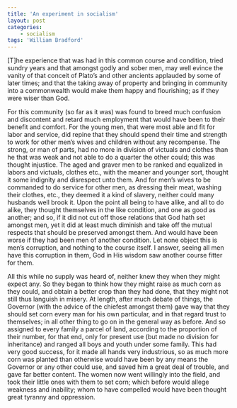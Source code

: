 ```yaml
---
title: 'An experiment in socialism'
layout: post
categories:
    - socialism
tags: 'William Bradford'
---
```


\[T\]he experience that was had in this common course and condition, tried sundry years and that amongst godly and sober men, may well evince the vanity of that conceit of Plato’s and other ancients applauded by some of later times; and that the taking away of property and bringing in community into a commonwealth would make them happy and flourishing; as if they were wiser than God.  
  
For this community (so far as it was) was found to breed much confusion and discontent and retard much employment that would have been to their benefit and comfort. For the young men, that were most able and fit for labor and service, did repine that they should spend their time and strength to work for other men’s wives and children without any recompense. The strong, or man of parts, had no more in division of victuals and clothes than he that was weak and not able to do a quarter the other could; this was thought injustice. The aged and graver men to be ranked and equalized in labors and victuals, clothes etc., with the meaner and younger sort, thought it some indignity and disrespect unto them. And for men’s wives to be commanded to do service for other men, as dressing their meat, washing their clothes, etc., they deemed it a kind of slavery, neither could many husbands well brook it. Upon the point all being to have alike, and all to do alike, they thought themselves in the like condition, and one as good as another; and so, if it did not cut off those relations that God hath set amongst men, yet it did at least much diminish and take off the mutual respects that should be preserved amongst them. And would have been worse if they had been men of another condition. Let none object this is men’s corruption, and nothing to the course itself. I answer, seeing all men have this corruption in them, God in His wisdom saw another course fitter for them.

All this while no supply was heard of, neither knew they when they might expect any. So they began to think how they might raise as much corn as they could, and obtain a better crop than they had done, that they might not still thus languish in misery. At length, after much debate of things, the Governor (with the advice of the chiefest amongst them) gave way that they should set corn every man for his own particular, and in that regard trust to themselves; in all other thing to go on in the general way as before. And so assigned to every family a parcel of land, according to the proportion of their number, for that end, only for present use (but made no division for inheritance) and ranged all boys and youth under some family. This had very good success, for it made all hands very industrious, so as much more corn was planted than otherwise would have been by any means the Governor or any other could use, and saved him a great deal of trouble, and gave far better content. The women now went willingly into the field, and took their little ones with them to set corn; which before would allege weakness and inability; whom to have compelled would have been thought great tyranny and oppression.